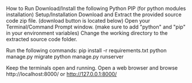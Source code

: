 How to Run
Download/Install the following
Python
PIP (for python modules installation)
Setup/Installation
Download and Extract the provided source code zip file. (download button is located below)
Open your Terminal/Command Prompt window. (make sure to add "python" and "pip" in your environment variables)
Change the working directory to the extracted source code folder.

Run the following commands:
pip install -r requirements.txt
python manage.py migrate
python manage.py runserver

Keep the terminals open and running.
Open a web browser and browse http://localhost:8000/ or http://127.0.0.1:8000/
